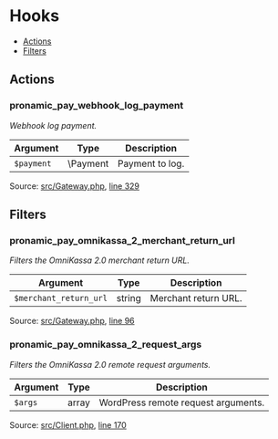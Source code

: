 # Hooks

- [Actions](#actions)
- [Filters](#filters)

## Actions

### pronamic_pay_webhook_log_payment

*Webhook log payment.*



Argument | Type | Description
-------- | ---- | -----------
`$payment` | \Payment | Payment to log.

Source: [src/Gateway.php](../src/Gateway.php), [line 329](../src/Gateway.php#L329-L334)

## Filters

### pronamic_pay_omnikassa_2_merchant_return_url

*Filters the OmniKassa 2.0 merchant return URL.*



Argument | Type | Description
-------- | ---- | -----------
`$merchant_return_url` | string | Merchant return URL.

Source: [src/Gateway.php](../src/Gateway.php), [line 96](../src/Gateway.php#L96-L101)

### pronamic_pay_omnikassa_2_request_args

*Filters the OmniKassa 2.0 remote request arguments.*



Argument | Type | Description
-------- | ---- | -----------
`$args` | array | WordPress remote request arguments.

Source: [src/Client.php](../src/Client.php), [line 170](../src/Client.php#L170-L175)


